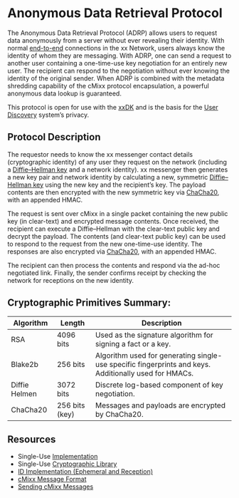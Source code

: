 # Anonymous Data Retrieval Protocol

The Anonymous Data Retrieval Protocol (ADRP) allows users to request
data anonymously from a server without ever revealing their identity.
With normal [end-to-end](e2e-xxm) connections in the xx Network, users always know the identity of whom
they are messaging. With ADRP, one can send a request to another user
containing a one-time-use key negotiation for an entirely new user. The
recipient can respond to the negotiation without ever knowing the
identity of the original sender. When ADRP is combined with the metadata
shredding capability of the cMixx protocol encapsulation, a powerful
anonymous data lookup is guaranteed.

This protocol is open for use with the
[xxDK](https://git.xx.network/elixxir/client) and is the basis for the
[User Discovery](userDiscovery) system’s privacy.

## Protocol Description

The requestor needs to know the xx messenger contact details
(cryptographic identity) of any user they request on the network
(including a [Diffie–Hellman
key](https://en.wikipedia.org/wiki/Diffie%E2%80%93Hellman_key_exchange)
and a network identity). xx messenger then generates a new key pair and
network identity by calculating a new, symmetric [Diffie–Hellman
key](https://en.wikipedia.org/wiki/Diffie%E2%80%93Hellman_key_exchange)
using the new key and the recipient’s key. The payload contents are then
encrypted with the new symmetric key via
[ChaCha20](https://en.wikipedia.org/wiki/Salsa20#ChaCha_variant), with
an appended HMAC.

The request is sent over cMixx in a single packet containing the new
public key (in clear-text) and encrypted message contents. Once
received, the recipient can execute a Diffie–Hellman with the clear-text
public key and decrypt the payload. The contents (and clear-text public
key) can be used to respond to the request from the new one-time-use
identity. The responses are also encrypted via
[ChaCha20](https://en.wikipedia.org/wiki/Salsa20#ChaCha_variant), with
an appended HMAC.

The recipient can then process the contents and respond via the ad-hoc
negotiated link. Finally, the sender confirms receipt by checking the
network for receptions on the new identity.

## Cryptographic Primitives Summary:

| Algorithm     | Length         | Description                                                                                           |
|---------------|----------------|-------------------------------------------------------------------------------------------------------|
| RSA           | 4096 bits      | Used as the signature algorithm for signing a fact or a key.                                          |
| Blake2b       | 256 bits       | Algorithm used for generating single-use specific fingerprints and keys. Additionally used for HMACs. |
| Diffie Helmen | 3072 bits      | Discrete log-based component of key negotiation.                                                      |
| ChaCha20      | 256 bits (key) | Messages and payloads are encrypted by ChaCha20.                                                      |

## Resources

-   Single-Use
    [Implementation](https://git.xx.network/elixxir/client/-/tree/release/single)
-   Single-Use [Cryptographic
    Library](https://git.xx.network/elixxir/crypto/-/tree/release/e2e/singleUse)
-   [ID Implementation (Ephemeral and
    Reception)](https://git.xx.network/xx_network/primitives/-/tree/release/id)
-   [cMixx Message
    Format](https://git.xx.network/elixxir/primitives/-/blob/release/format/message.go)
-   [Sending cMixx
    Messages](https://git.xx.network/elixxir/client/-/blob/release/network/message/sendCmix.go)
